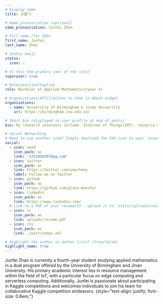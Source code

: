```yaml
---
# Display name
title: 占俊飞

# Name pronunciation (optional)
name_pronunciation: Junfei Zhan

# Full name (for SEO)
first_name: Junfei
last_name: Zhan

# Status emoji
status:
  icon: ☕️

# Is this the primary user of the site?
superuser: true

# Role/position/tagline
role: Bachelor of Applied Mathematics(year 4)

# Organizations/Affiliations to show in About widget
organizations:
  - name: University of Birmingham & Jinan University
    url: https://birmingham.jnu.edu.cn/

# Short bio (displayed in user profile at end of posts)
bio: My research interests include  Internet of Things(IOT), resource managenent and serverless computing.

# Social Networking
# Need to use another icon? Simply download the SVG icon to your `assets/media/icons/` folder.
social:
  - icon: send
    icon_pack: wc
    link: '2251856597@qq.com'
  - icon: twitter
    icon_pack: wc
    link: https://twitter.com/wowchemy
    label: Follow me on Twitter
  - icon: github
    icon_pack: wc
    link: https://github.com/plane-monster
  - icon: linkedin
    icon_pack: wc
    link: https://www.linkedin.com/
  # Link to a PDF of your resume/CV - upload it to `static/uploads/resume.pdf`
  - icon: cv
    icon_pack: wc
    link: uploads/resume.pdf
  - icon: rss
    icon_pack: wc
    link: ./post/index.xml

# Highlight the author in author lists? (true/false)
highlight_name: true
---
```

Junfei Zhan is currently a fourth-year student studying applied mathematics in a dual program offered by the University of Birmingham and Jinan University. His primary academic interest lies in resource management within the field of IoT, with a particular focus on edge computing and serverless computing. Additionally, Junfei is passionate about participating in Kaggle competitions and welcomes individuals to join his team for collaborative Kaggle competition endeavors.
{style="text-align: justify; font-size: 0.8em;"}
